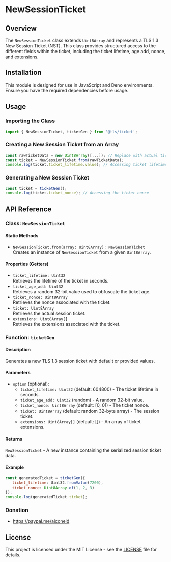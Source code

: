 # NewSessionTicket

## Overview
The `NewSessionTicket` class extends `Uint8Array` and represents a TLS 1.3 New Session Ticket (NST). This class provides structured access to the different fields within the ticket, including the ticket lifetime, age add, nonce, and extensions.

## Installation
This module is designed for use in JavaScript and Deno environments. Ensure you have the required dependencies before usage.

## Usage

### Importing the Class
```javascript
import { NewSessionTicket, ticketGen } from '@tls/ticket';
```

### Creating a New Session Ticket from an Array
```javascript
const rawTicketData = new Uint8Array([...]); // Replace with actual ticket data
const ticket = NewSessionTicket.from(rawTicketData);
console.log(ticket.ticket_lifetime.value); // Accessing ticket lifetime
```

### Generating a New Session Ticket
```javascript
const ticket = ticketGen();
console.log(ticket.ticket_nonce); // Accessing the ticket nonce
```

## API Reference

### Class: `NewSessionTicket`
#### Static Methods
- `NewSessionTicket.from(array: Uint8Array): NewSessionTicket`  
  Creates an instance of `NewSessionTicket` from a given `Uint8Array`.

#### Properties (Getters)
- `ticket_lifetime: Uint32`  
  Retrieves the lifetime of the ticket in seconds.
- `ticket_age_add: Uint32`  
  Retrieves a random 32-bit value used to obfuscate the ticket age.
- `ticket_nonce: Uint8Array`  
  Retrieves the nonce associated with the ticket.
- `ticket: Uint8Array`  
  Retrieves the actual session ticket.
- `extensions: Uint8Array[]`  
  Retrieves the extensions associated with the ticket.

### Function: `ticketGen`
#### Description
Generates a new TLS 1.3 session ticket with default or provided values.

#### Parameters
- `option` (optional):
  - `ticket_lifetime: Uint32` (default: 604800) - The ticket lifetime in seconds.
  - `ticket_age_add: Uint32` (random) - A random 32-bit value.
  - `ticket_nonce: Uint8Array` (default: [0, 0]) - The ticket nonce.
  - `ticket: Uint8Array` (default: random 32-byte array) - The session ticket.
  - `extensions: Uint8Array[]` (default: []) - An array of ticket extensions.

#### Returns
`NewSessionTicket` - A new instance containing the serialized session ticket data.

#### Example
```javascript
const generatedTicket = ticketGen({
   ticket_lifetime: Uint32.fromValue(7200),
   ticket_nonce: Uint8Array.of(1, 2, 3)
});
console.log(generatedTicket.ticket);
```

### Donation

- https://paypal.me/aiconeid

## License

This project is licensed under the MIT License - see the [LICENSE](LICENSE) file
for details.
